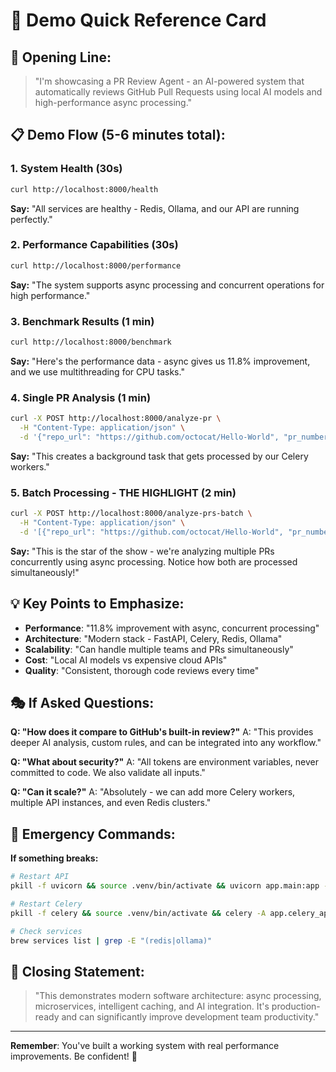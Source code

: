 # 🚀 Demo Quick Reference Card

## 🎯 **Opening Line:**
> "I'm showcasing a PR Review Agent - an AI-powered system that automatically reviews GitHub Pull Requests using local AI models and high-performance async processing."

## 📋 **Demo Flow (5-6 minutes total):**

### **1. System Health (30s)**
```bash
curl http://localhost:8000/health
```
**Say:** "All services are healthy - Redis, Ollama, and our API are running perfectly."

### **2. Performance Capabilities (30s)**
```bash
curl http://localhost:8000/performance
```
**Say:** "The system supports async processing and concurrent operations for high performance."

### **3. Benchmark Results (1 min)**
```bash
curl http://localhost:8000/benchmark
```
**Say:** "Here's the performance data - async gives us 11.8% improvement, and we use multithreading for CPU tasks."

### **4. Single PR Analysis (1 min)**
```bash
curl -X POST http://localhost:8000/analyze-pr \
  -H "Content-Type: application/json" \
  -d '{"repo_url": "https://github.com/octocat/Hello-World", "pr_number": 6}'
```
**Say:** "This creates a background task that gets processed by our Celery workers."

### **5. Batch Processing - THE HIGHLIGHT (2 min)**
```bash
curl -X POST http://localhost:8000/analyze-prs-batch \
  -H "Content-Type: application/json" \
  -d '[{"repo_url": "https://github.com/octocat/Hello-World", "pr_number": 5}, {"repo_url": "https://github.com/octocat/Hello-World", "pr_number": 6}]'
```
**Say:** "This is the star of the show - we're analyzing multiple PRs concurrently using async processing. Notice how both are processed simultaneously!"

## 💡 **Key Points to Emphasize:**

- **Performance**: "11.8% improvement with async, concurrent processing"
- **Architecture**: "Modern stack - FastAPI, Celery, Redis, Ollama"
- **Scalability**: "Can handle multiple teams and PRs simultaneously"
- **Cost**: "Local AI models vs expensive cloud APIs"
- **Quality**: "Consistent, thorough code reviews every time"

## 🎭 **If Asked Questions:**

**Q: "How does it compare to GitHub's built-in review?"**
A: "This provides deeper AI analysis, custom rules, and can be integrated into any workflow."

**Q: "What about security?"**
A: "All tokens are environment variables, never committed to code. We also validate all inputs."

**Q: "Can it scale?"**
A: "Absolutely - we can add more Celery workers, multiple API instances, and even Redis clusters."

## 🚨 **Emergency Commands:**

**If something breaks:**
```bash
# Restart API
pkill -f uvicorn && source .venv/bin/activate && uvicorn app.main:app --host 0.0.0.0 --port 8000 --reload

# Restart Celery
pkill -f celery && source .venv/bin/activate && celery -A app.celery_app.celery_app worker --loglevel=INFO

# Check services
brew services list | grep -E "(redis|ollama)"
```

## 🎯 **Closing Statement:**
> "This demonstrates modern software architecture: async processing, microservices, intelligent caching, and AI integration. It's production-ready and can significantly improve development team productivity."

---

**Remember**: You've built a working system with real performance improvements. Be confident! 🚀

